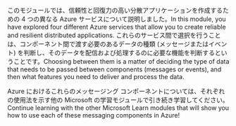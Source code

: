 <span data-ttu-id="be4f9-101">このモジュールでは、信頼性と回復力の高い分散アプリケーションを作成するための 4 つの異なる Azure サービスについて説明しました。</span><span class="sxs-lookup"><span data-stu-id="be4f9-101">In this module, you have explored four different Azure services that allow you to create reliable and resilient distributed applications.</span></span> <span data-ttu-id="be4f9-102">これらのサービス間で選択を行うことは、コンポーネント間で渡す必要のあるデータの種類 (メッセージまたはイベント) を判断し、そのデータを配信および処理するのに必要な機能を判断するということです。</span><span class="sxs-lookup"><span data-stu-id="be4f9-102">Choosing between them is a matter of deciding the type of data that needs to be passed between components (messages or events), and then what features you need to deliver and process the data.</span></span>

<span data-ttu-id="be4f9-103">Azure におけるこれらのメッセージング コンポーネントについては、それぞれの使用法を示す他の Microsoft の学習モジュールで引き続き学習してください。</span><span class="sxs-lookup"><span data-stu-id="be4f9-103">Continue learning with the other Microsoft Learn modules that will show you how to use each of these messaging components in Azure!</span></span>